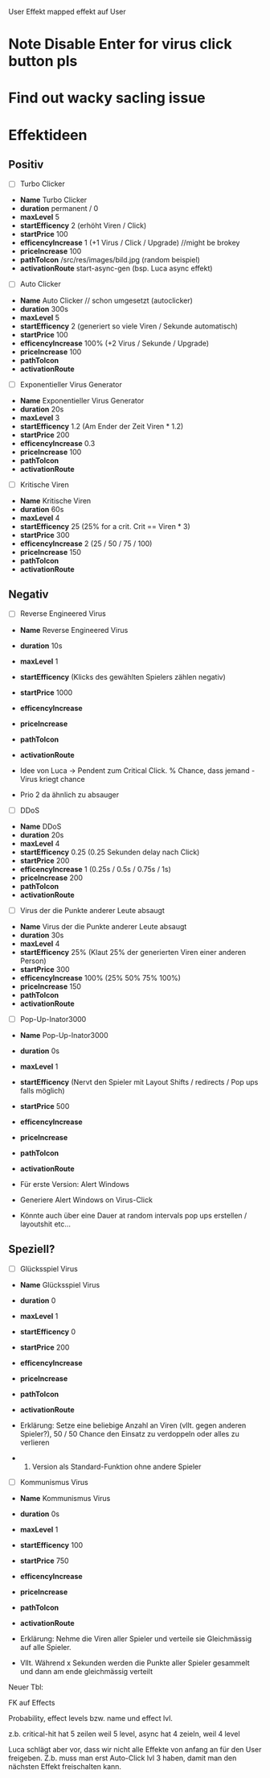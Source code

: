 User Effekt mapped effekt auf User


# Note Disable Enter for virus click button pls
# Find out wacky sacling issue


# Effektideen

## Positiv
- [ ] Turbo Clicker
- **Name** Turbo Clicker
- **duration** permanent / 0 
- **maxLevel** 5
- **startEfficency** 2 (erhöht Viren / Click)
- **startPrice** 100
- **efficencyIncrease** 1 (+1 Virus / Click / Upgrade) //might be brokey
- **priceIncrease** 100
- **pathToIcon** /src/res/images/bild.jpg (random beispiel)
- **activationRoute** start-async-gen (bsp. Luca async effekt)

- [ ] Auto Clicker
- **Name** Auto Clicker // schon umgesetzt (autoclicker)
- **duration** 300s
- **maxLevel** 5
- **startEfficency** 2 (generiert so viele Viren / Sekunde automatisch)
- **startPrice** 100
- **efficencyIncrease** 100% (+2 Virus / Sekunde / Upgrade)
- **priceIncrease** 100
- **pathToIcon** 
- **activationRoute**

- [ ] Exponentieller Virus Generator
- **Name** Exponentieller Virus Generator
- **duration** 20s
- **maxLevel** 3
- **startEfficency** 1.2 (Am Ender der Zeit Viren * 1.2)
- **startPrice** 200
- **efficencyIncrease** 0.3
- **priceIncrease** 100
- **pathToIcon** 
- **activationRoute**

- [ ] Kritische Viren
- **Name** Kritische Viren
- **duration** 60s
- **maxLevel** 4
- **startEfficency** 25 (25% for a crit. Crit == Viren * 3)
- **startPrice** 300
- **efficencyIncrease** 2 (25 / 50 / 75 / 100)
- **priceIncrease** 150
- **pathToIcon** 
- **activationRoute**

## Negativ

- [ ] Reverse Engineered Virus
- **Name** Reverse Engineered Virus
- **duration** 10s
- **maxLevel** 1
- **startEfficency**  (Klicks des gewählten Spielers zählen negativ)
- **startPrice** 1000
- **efficencyIncrease** 
- **priceIncrease**
- **pathToIcon** 
- **activationRoute**

- Idee von Luca -> Pendent zum Critical Click. % Chance, dass jemand - Virus kriegt chance
- Prio 2 da ähnlich zu absauger

- [ ] DDoS
- **Name** DDoS
- **duration** 20s
- **maxLevel** 4
- **startEfficency** 0.25 (0.25 Sekunden delay nach Click)
- **startPrice** 200
- **efficencyIncrease** 1 (0.25s / 0.5s / 0.75s / 1s)
- **priceIncrease** 200
- **pathToIcon** 
- **activationRoute**

- [ ] Virus der die Punkte anderer Leute absaugt
- **Name** Virus der die Punkte anderer Leute absaugt
- **duration** 30s
- **maxLevel** 4
- **startEfficency** 25% (Klaut 25% der generierten Viren einer anderen Person)
- **startPrice** 300
- **efficencyIncrease** 100% (25% 50% 75% 100%)
- **priceIncrease** 150
- **pathToIcon** 
- **activationRoute**

- [ ] Pop-Up-Inator3000
- **Name** Pop-Up-Inator3000
- **duration** 0s
- **maxLevel** 1
- **startEfficency** (Nervt den Spieler mit Layout Shifts / redirects / Pop ups falls möglich)
- **startPrice** 500
- **efficencyIncrease** 
- **priceIncrease**
- **pathToIcon** 
- **activationRoute**

- Für erste Version: Alert Windows
- Generiere Alert Windows on Virus-Click
- Könnte auch über eine Dauer at random intervals pop ups erstellen / layoutshit etc...

## Speziell?

- [ ] Glücksspiel Virus
- **Name** Glücksspiel Virus
- **duration** 0
- **maxLevel** 1
- **startEfficency** 0 
- **startPrice** 200
- **efficencyIncrease**
- **priceIncrease**
- **pathToIcon** 
- **activationRoute**

- Erklärung: Setze eine beliebige Anzahl an Viren (vllt. gegen anderen Spieler?), 50 / 50 Chance den Einsatz zu verdoppeln oder alles zu verlieren

- 1. Version als Standard-Funktion ohne andere Spieler

- [ ] Kommunismus Virus
- **Name** Kommunismus Virus
- **duration** 0s
- **maxLevel** 1
- **startEfficency** 100
- **startPrice** 750
- **efficencyIncrease**
- **priceIncrease**
- **pathToIcon** 
- **activationRoute**

- Erklärung: Nehme die Viren aller Spieler und verteile sie Gleichmässig auf alle Spieler. 

- Vllt. Während x Sekunden werden die Punkte aller Spieler gesammelt und dann am ende gleichmässig verteilt


Neuer Tbl: 

FK auf Effects

Probability, effect levels bzw. name und effect lvl.

z.b. critical-hit hat 5 zeilen weil 5 level, async hat 4 zeieln, weil 4 level 

Luca schlägt aber vor, dass wir nicht alle Effekte von anfang an für den User freigeben. Z.b. muss man erst Auto-Click lvl 3 haben, damit man den nächsten Effekt freischalten kann. 
